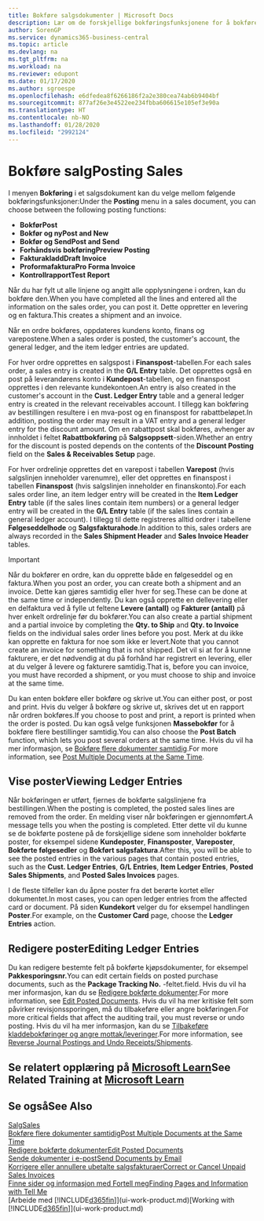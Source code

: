 ```yaml
---
title: Bokføre salgsdokumenter | Microsoft Docs
description: Lær om de forskjellige bokføringsfunksjonene for å bokføre salgsdokumenter og hvordan du kan oppdatere bokførte dokumenter.
author: SorenGP
ms.service: dynamics365-business-central
ms.topic: article
ms.devlang: na
ms.tgt_pltfrm: na
ms.workload: na
ms.reviewer: edupont
ms.date: 01/17/2020
ms.author: sgroespe
ms.openlocfilehash: e6dfedea8f6266186f2a2e380cea74ab6b9404bf
ms.sourcegitcommit: 877af26e3e4522ee234fbba606615e105ef3e90a
ms.translationtype: HT
ms.contentlocale: nb-NO
ms.lasthandoff: 01/28/2020
ms.locfileid: "2992124"
---
```

# <a name="posting-sales"></a><span data-ttu-id="4f52a-103">Bokføre salg</span><span class="sxs-lookup"><span data-stu-id="4f52a-103">Posting Sales</span></span>
<span data-ttu-id="4f52a-104">I menyen **Bokføring** i et salgsdokument kan du velge mellom følgende bokføringsfunksjoner:</span><span class="sxs-lookup"><span data-stu-id="4f52a-104">Under the **Posting** menu in a sales document, you can choose between the following posting functions:</span></span>

* <span data-ttu-id="4f52a-105">**Bokfør**</span><span class="sxs-lookup"><span data-stu-id="4f52a-105">**Post**</span></span>
* <span data-ttu-id="4f52a-106">**Bokfør og ny**</span><span class="sxs-lookup"><span data-stu-id="4f52a-106">**Post and New**</span></span>
* <span data-ttu-id="4f52a-107">**Bokfør og Send**</span><span class="sxs-lookup"><span data-stu-id="4f52a-107">**Post and Send**</span></span>
* <span data-ttu-id="4f52a-108">**Forhåndsvis bokføring**</span><span class="sxs-lookup"><span data-stu-id="4f52a-108">**Preview Posting**</span></span>
* <span data-ttu-id="4f52a-109">**Fakturakladd**</span><span class="sxs-lookup"><span data-stu-id="4f52a-109">**Draft Invoice**</span></span>
* <span data-ttu-id="4f52a-110">**Proformafaktura**</span><span class="sxs-lookup"><span data-stu-id="4f52a-110">**Pro Forma Invoice**</span></span>
* <span data-ttu-id="4f52a-111">**Kontrollrapport**</span><span class="sxs-lookup"><span data-stu-id="4f52a-111">**Test Report**</span></span>

<span data-ttu-id="4f52a-112">Når du har fylt ut alle linjene og angitt alle opplysningene i ordren, kan du bokføre den.</span><span class="sxs-lookup"><span data-stu-id="4f52a-112">When you have completed all the lines and entered all the information on the sales order, you can post it.</span></span> <span data-ttu-id="4f52a-113">Dette oppretter en levering og en faktura.</span><span class="sxs-lookup"><span data-stu-id="4f52a-113">This creates a shipment and an invoice.</span></span>

<span data-ttu-id="4f52a-114">Når en ordre bokføres, oppdateres kundens konto, finans og varepostene.</span><span class="sxs-lookup"><span data-stu-id="4f52a-114">When a sales order is posted, the customer's account, the general ledger, and the item ledger entries are updated.</span></span>

<span data-ttu-id="4f52a-115">For hver ordre opprettes en salgspost i **Finanspost**-tabellen.</span><span class="sxs-lookup"><span data-stu-id="4f52a-115">For each sales order, a sales entry is created in the **G/L Entry** table.</span></span> <span data-ttu-id="4f52a-116">Det opprettes også en post på leverandørens konto i **Kundepost**-tabellen, og en finanspost opprettes i den relevante kundekontoen.</span><span class="sxs-lookup"><span data-stu-id="4f52a-116">An entry is also created in the customer's account in the **Cust. Ledger Entry** table and a general ledger entry is created in the relevant receivables account.</span></span> <span data-ttu-id="4f52a-117">I tillegg kan bokføring av bestillingen resultere i en mva-post og en finanspost for rabattbeløpet.</span><span class="sxs-lookup"><span data-stu-id="4f52a-117">In addition, posting the order may result in a VAT entry and a general ledger entry for the discount amount.</span></span> <span data-ttu-id="4f52a-118">Om en rabattpost skal bokføres, avhenger av innholdet i feltet **Rabattbokføring** på **Salgsoppsett**-siden.</span><span class="sxs-lookup"><span data-stu-id="4f52a-118">Whether an entry for the discount is posted depends on the contents of the **Discount Posting** field on the **Sales & Receivables Setup** page.</span></span>

<span data-ttu-id="4f52a-119">For hver ordrelinje opprettes det en varepost i tabellen **Varepost** (hvis salgslinjen inneholder varenumre), eller det opprettes en finanspost i tabellen **Finanspost** (hvis salgslinjen inneholder en finanskonto).</span><span class="sxs-lookup"><span data-stu-id="4f52a-119">For each sales order line, an item ledger entry will be created in the **Item Ledger Entry** table (if the sales lines contain item numbers) or a general ledger entry will be created in the **G/L Entry** table (if the sales lines contain a general ledger account).</span></span> <span data-ttu-id="4f52a-120">I tillegg til dette registreres alltid ordrer i tabellene **Følgeseddelhode** og **Salgsfakturahode**.</span><span class="sxs-lookup"><span data-stu-id="4f52a-120">In addition to this, sales orders are always recorded in the **Sales Shipment Header** and **Sales Invoice Header** tables.</span></span>

> [!IMPORTANT]  
>   <span data-ttu-id="4f52a-121">Når du bokfører en ordre, kan du opprette både en følgeseddel og en faktura.</span><span class="sxs-lookup"><span data-stu-id="4f52a-121">When you post an order, you can create both a shipment and an invoice.</span></span> <span data-ttu-id="4f52a-122">Dette kan gjøres samtidig eller hver for seg.</span><span class="sxs-lookup"><span data-stu-id="4f52a-122">These can be done at the same time or independently.</span></span> <span data-ttu-id="4f52a-123">Du kan også opprette en dellevering eller en delfaktura ved å fylle ut feltene **Levere (antall)** og **Fakturer (antall)** på hver enkelt ordrelinje før du bokfører.</span><span class="sxs-lookup"><span data-stu-id="4f52a-123">You can also create a partial shipment and a partial invoice by completing the **Qty. to Ship** and **Qty. to Invoice** fields on the individual sales order lines before you post.</span></span> <span data-ttu-id="4f52a-124">Merk at du ikke kan opprette en faktura for noe som ikke er levert.</span><span class="sxs-lookup"><span data-stu-id="4f52a-124">Note that you cannot create an invoice for something that is not shipped.</span></span> <span data-ttu-id="4f52a-125">Det vil si at for å kunne fakturere, er det nødvendig at du på forhånd har registrert en levering, eller at du velger å levere og fakturere samtidig.</span><span class="sxs-lookup"><span data-stu-id="4f52a-125">That is, before you can invoice, you must have recorded a shipment, or you must choose to ship and invoice at the same time.</span></span>

<span data-ttu-id="4f52a-126">Du kan enten bokføre eller bokføre og skrive ut.</span><span class="sxs-lookup"><span data-stu-id="4f52a-126">You can either post, or post and print.</span></span> <span data-ttu-id="4f52a-127">Hvis du velger å bokføre og skrive ut, skrives det ut en rapport når ordren bokføres.</span><span class="sxs-lookup"><span data-stu-id="4f52a-127">If you choose to post and print, a report is printed when the order is posted.</span></span> <span data-ttu-id="4f52a-128">Du kan også velge funksjonen **Massebokfør** for å bokføre flere bestillinger samtidig.</span><span class="sxs-lookup"><span data-stu-id="4f52a-128">You can also choose the **Post Batch** function, which lets you post several orders at the same time.</span></span> <span data-ttu-id="4f52a-129">Hvis du vil ha mer informasjon, se [Bokføre flere dokumenter samtidig](ui-batch-posting.md).</span><span class="sxs-lookup"><span data-stu-id="4f52a-129">For more information, see [Post Multiple Documents at the Same Time](ui-batch-posting.md).</span></span>

## <a name="viewing-ledger-entries"></a><span data-ttu-id="4f52a-130">Vise poster</span><span class="sxs-lookup"><span data-stu-id="4f52a-130">Viewing Ledger Entries</span></span>
<span data-ttu-id="4f52a-131">Når bokføringen er utført, fjernes de bokførte salgslinjene fra bestillingen.</span><span class="sxs-lookup"><span data-stu-id="4f52a-131">When the posting is completed, the posted sales lines are removed from the order.</span></span> <span data-ttu-id="4f52a-132">En melding viser når bokføringen er gjennomført.</span><span class="sxs-lookup"><span data-stu-id="4f52a-132">A message tells you when the posting is completed.</span></span> <span data-ttu-id="4f52a-133">Etter dette vil du kunne se de bokførte postene på de forskjellige sidene som inneholder bokførte poster, for eksempel sidene **Kundeposter**, **Finansposter**, **Vareposter**, **Bokførte følgesedler** og **Bokført salgsfaktura**.</span><span class="sxs-lookup"><span data-stu-id="4f52a-133">After this, you will be able to see the posted entries in the various pages that contain posted entries, such as the **Cust. Ledger Entries**, **G/L Entries**, **Item Ledger Entries**, **Posted Sales Shipments**, and **Posted Sales Invoices** pages.</span></span>  

<span data-ttu-id="4f52a-134">I de fleste tilfeller kan du åpne poster fra det berørte kortet eller dokumentet.</span><span class="sxs-lookup"><span data-stu-id="4f52a-134">In most cases, you can open ledger entries from the affected card or document.</span></span> <span data-ttu-id="4f52a-135">På siden **Kundekort** velger du for eksempel handlingen **Poster**.</span><span class="sxs-lookup"><span data-stu-id="4f52a-135">For example, on the **Customer Card** page, choose the **Ledger Entries** action.</span></span>

## <a name="editing-ledger-entries"></a><span data-ttu-id="4f52a-136">Redigere poster</span><span class="sxs-lookup"><span data-stu-id="4f52a-136">Editing Ledger Entries</span></span>
<span data-ttu-id="4f52a-137">Du kan redigere bestemte felt på bokførte kjøpsdokumenter, for eksempel **Pakkesporingsnr.**</span><span class="sxs-lookup"><span data-stu-id="4f52a-137">You can edit certain fields on posted purchase documents, such as the **Package Tracking No.**</span></span> <span data-ttu-id="4f52a-138">-feltet.</span><span class="sxs-lookup"><span data-stu-id="4f52a-138">field.</span></span> <span data-ttu-id="4f52a-139">Hvis du vil ha mer informasjon, kan du se [Redigere bokførte dokumenter](across-edit-posted-document.md).</span><span class="sxs-lookup"><span data-stu-id="4f52a-139">For more information, see [Edit Posted Documents](across-edit-posted-document.md).</span></span> <span data-ttu-id="4f52a-140">Hvis du vil ha mer kritiske felt som påvirker revisjonssporingen, må du tilbakeføre eller angre bokføringen.</span><span class="sxs-lookup"><span data-stu-id="4f52a-140">For more critical fields that affect the auditing trail, you must reverse or undo posting.</span></span> <span data-ttu-id="4f52a-141">Hvis du vil ha mer informasjon, kan du se [Tilbakeføre kladdebokføringer og angre mottak/leveringer](finance-how-reverse-journal-posting.md).</span><span class="sxs-lookup"><span data-stu-id="4f52a-141">For more information, see [Reverse Journal Postings and Undo Receipts/Shipments](finance-how-reverse-journal-posting.md).</span></span>

## <a name="see-related-training-at-microsoft-learnlearnmodulesship-invoice-items-dynamics-365-business-centralindex"></a><span data-ttu-id="4f52a-142">Se relatert opplæring på [Microsoft Learn](/learn/modules/ship-invoice-items-dynamics-365-business-central/index)</span><span class="sxs-lookup"><span data-stu-id="4f52a-142">See Related Training at [Microsoft Learn](/learn/modules/ship-invoice-items-dynamics-365-business-central/index)</span></span>

## <a name="see-also"></a><span data-ttu-id="4f52a-143">Se også</span><span class="sxs-lookup"><span data-stu-id="4f52a-143">See Also</span></span>
[<span data-ttu-id="4f52a-144">Salg</span><span class="sxs-lookup"><span data-stu-id="4f52a-144">Sales</span></span>](sales-manage-sales.md)  
[<span data-ttu-id="4f52a-145">Bokføre flere dokumenter samtidig</span><span class="sxs-lookup"><span data-stu-id="4f52a-145">Post Multiple Documents at the Same Time</span></span>](ui-batch-posting.md)  
[<span data-ttu-id="4f52a-146">Redigere bokførte dokumenter</span><span class="sxs-lookup"><span data-stu-id="4f52a-146">Edit Posted Documents</span></span>](across-edit-posted-document.md)  
[<span data-ttu-id="4f52a-147">Sende dokumenter i e-post</span><span class="sxs-lookup"><span data-stu-id="4f52a-147">Send Documents by Email</span></span>](ui-how-send-documents-email.md)  
[<span data-ttu-id="4f52a-148">Korrigere eller annullere ubetalte salgsfakturaer</span><span class="sxs-lookup"><span data-stu-id="4f52a-148">Correct or Cancel Unpaid Sales Invoices</span></span>](sales-how-correct-cancel-sales-invoice.md)  
[<span data-ttu-id="4f52a-149">Finne sider og informasjon med Fortell meg</span><span class="sxs-lookup"><span data-stu-id="4f52a-149">Finding Pages and Information with Tell Me</span></span>](ui-search.md)  
<span data-ttu-id="4f52a-150">[Arbeide med [!INCLUDE[d365fin](includes/d365fin_md.md)]](ui-work-product.md)</span><span class="sxs-lookup"><span data-stu-id="4f52a-150">[Working with [!INCLUDE[d365fin](includes/d365fin_md.md)]](ui-work-product.md)</span></span>
